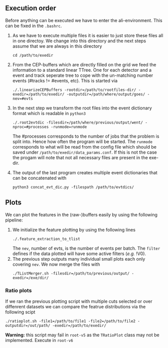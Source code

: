 ## Execution order

Before anything can be executed we have to enter the ali-environment. This can be fixed in the `.bashrc`.

1. As we have to execute multiple files it is easier to just store these files all in one directoy. We change into this directory and the next steps assume
    that we are always in this directory
    ```
    cd /path/to/exedir
    ```
1. From the CEP-buffers which are directly filled on the grid we feed the information to a standard linear TTree. 
    One for each detector and a event and track seperate tree to cope with the un-matching number events (#tracks != #events, etc). This is started via
    ```
    ./.linearizeCEPBuffers -rootdir=/path/to/rootfiles-dir/ -exedir=/path/to/exedir/ -outputdir=/path/where/output/goes/ -nev=#evts
    ```
1. In the next step we transform the root files into the event dictionary format which is readable in `python3`
    ```
    ./.root2evtdic -filesdir=/path/where/previous/output/went/ -nproc=#processes -runmode=runmode
    ```
    The #processes corresponds to the number of jobs that the problem is split into. Hence how often the program will be started. The `runmode` corresponds to what will be read from the config file which should be saved under `/path/to/exedir/data_params.conf`. If this is not the case the progam will note that not all necessary files are present in the exe-dir.

1. The output of the last program creates multiple event dictionaries that can be concatenated with
    ```
    python3 concat_evt_dic.py -filespath /path/to/evtdics/
    ```

## Plots

We can plot the features in the (raw-)buffers easily by using the following pipeline:

1. We initialize the feature plotting by using the following lines
    ```
    ./.feature_extraction_to_tlist 
    ```
    The `nev`, number of evts, is the number of events per batch. The `filter` defines if the data plotted will have some active filters (*e.g.* !V0). 
1. The previous step outputs many individual small plots each only covering `nev`. We now merge the files with
    ```
    ./TListMerger.sh -filesdir=/path/to/previous/output/ -exedir=/exe/dir/
    ```

### Ratio plots

If we ran the previous plotting script with multiple cuts selected or over diffenrent datasets we can compare the featrue distributions via the following scipt
```
./ratioplot.sh -file1=/path/to/file1 -file2=/path/to/file2 -outputdir=/out/path/ -exedir=/path/to/exedir/
```
**Warning:** this script may fail in `root-v5` as the `TRatioPlot` class may not be implemented. Execute in `root-v6`




